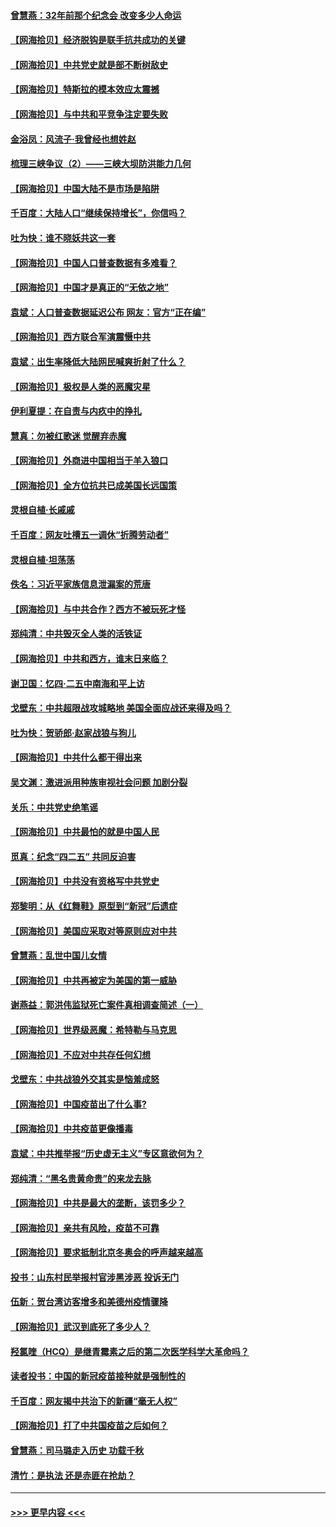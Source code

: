#### [曾慧燕：32年前那个纪念会 改变多少人命运](../pages/nsc993/n12934233.md?t=05101052) 
#### [【网海拾贝】经济脱钩是联手抗共成功的关键](../pages/nsc993/n12934176.md?t=05101052) 
#### [【网海拾贝】中共党史就是部不断树敌史](../pages/nsc993/n12932844.md?t=05101052) 
#### [【网海拾贝】特斯拉的模本效应太震撼](../pages/nsc993/n12925626.md?t=05101052) 
#### [【网海拾贝】与中共和平竞争注定要失败](../pages/nsc993/n12923326.md?t=05101052) 
#### [金浴凤：风流子‧我曾经也想姓赵](../pages/nsc993/n12920911.md?t=05101052) 
#### [梳理三峡争议（2）——三峡大坝防洪能力几何](../pages/nsc993/n12920173.md?t=05101052) 
#### [【网海拾贝】中国大陆不是市场是陷阱](../pages/nsc993/n12920143.md?t=05101052) 
#### [千百度：大陆人口“继续保持增长”，你信吗？](../pages/nsc993/n12918946.md?t=05101052) 
#### [吐为快：谁不晓妖共这一套](../pages/nsc993/n12918941.md?t=05101052) 
#### [【网海拾贝】中国人口普查数据有多难看？](../pages/nsc993/n12917822.md?t=05101052) 
#### [【网海拾贝】中国才是真正的“无依之地”](../pages/nsc993/n12915845.md?t=05101052) 
#### [袁斌：人口普查数据延迟公布 网友：官方“正在编”](../pages/nsc993/n12915748.md?t=05101052) 
#### [【网海拾贝】西方联合军演震慑中共](../pages/nsc993/n12913466.md?t=05101052) 
#### [袁斌：出生率降低大陆网民喊爽折射了什么？](../pages/nsc993/n12913365.md?t=05101052) 
#### [【网海拾贝】极权是人类的恶魔灾星](../pages/nsc993/n12910697.md?t=05101052) 
#### [伊利夏提：在自责与内疚中的挣扎](../pages/nsc993/n12910493.md?t=05101052) 
#### [慧真：勿被红歌迷 觉醒弃赤魔](../pages/nsc993/n12910485.md?t=05101052) 
#### [【网海拾贝】外商进中国相当于羊入狼口](../pages/nsc993/n12908274.md?t=05101052) 
#### [【网海拾贝】全方位抗共已成美国长远国策](../pages/nsc993/n12906878.md?t=05101052) 
#### [灵根自植‧长戚戚](../pages/nsc993/n12905585.md?t=05101052) 
#### [千百度：网友吐槽五一调休“折腾劳动者”](../pages/nsc993/n12905934.md?t=05101052) 
#### [灵根自植‧坦荡荡](../pages/nsc993/n12905562.md?t=05101052) 
#### [佚名：习近平家族信息泄漏案的荒唐](../pages/nsc993/n12904705.md?t=05101052) 
#### [【网海拾贝】与中共合作？西方不被玩死才怪](../pages/nsc993/n12903873.md?t=05101052) 
#### [郑纯清：中共毁灭全人类的活铁证](../pages/nsc993/n12903785.md?t=05101052) 
#### [【网海拾贝】中共和西方，谁末日来临？](../pages/nsc993/n12903482.md?t=05101052) 
#### [谢卫国：忆四‧二五中南海和平上访](../pages/nsc993/n12902192.md?t=05101052) 
#### [戈壁东：中共超限战攻城略地 美国全面应战还来得及吗？](../pages/nsc993/n12902297.md?t=05101052) 
#### [吐为快：贺骄郎‧赵家战狼与狗儿](../pages/nsc993/n12902280.md?t=05101052) 
#### [【网海拾贝】中共什么都干得出来](../pages/nsc993/n12897500.md?t=05101052) 
#### [吴文渊：激进派用种族审视社会问题 加剧分裂](../pages/nsc993/n12893881.md?t=05101052) 
#### [关乐：中共党史绝笔谣](../pages/nsc993/n12897270.md?t=05101052) 
#### [【网海拾贝】中共最怕的就是中国人民](../pages/nsc993/n12894705.md?t=05101052) 
#### [觅真：纪念“四二五” 共同反迫害](../pages/nsc993/n12894553.md?t=05101052) 
#### [【网海拾贝】中共没有资格写中共党史](../pages/nsc993/n12892231.md?t=05101052) 
#### [郑黎明：从《红舞鞋》原型到“新冠”后遗症](../pages/nsc993/n12890469.md?t=05101052) 
#### [【网海拾贝】美国应采取对等原则应对中共](../pages/nsc993/n12889176.md?t=05101052) 
#### [曾慧燕：乱世中国儿女情](../pages/nsc993/n12887931.md?t=05101052) 
#### [【网海拾贝】中共再被定为美国的第一威胁](../pages/nsc993/n12887580.md?t=05101052) 
#### [谢燕益：郭洪伟监狱死亡案件真相调查简述（一）](../pages/nsc993/n12885648.md?t=05101052) 
#### [【网海拾贝】世界级恶魔：希特勒与马克思](../pages/nsc993/n12884062.md?t=05101052) 
#### [【网海拾贝】不应对中共存任何幻想](../pages/nsc993/n12881460.md?t=05101052) 
#### [戈壁东：中共战狼外交其实是恼羞成怒](../pages/nsc993/n12880392.md?t=05101052) 
#### [【网海拾贝】中国疫苗出了什么事?](../pages/nsc993/n12879124.md?t=05101052) 
#### [【网海拾贝】中共疫苗更像播毒](../pages/nsc993/n12876631.md?t=05101052) 
#### [袁斌：中共推举报“历史虚无主义”专区意欲何为？](../pages/nsc993/n12876530.md?t=05101052) 
#### [郑纯清：“黑名贵黄命贵”的来龙去脉](../pages/nsc993/n12875589.md?t=05101052) 
#### [【网海拾贝】中共是最大的垄断，该罚多少？](../pages/nsc993/n12874006.md?t=05101052) 
#### [【网海拾贝】亲共有风险，疫苗不可靠](../pages/nsc993/n12872224.md?t=05101052) 
#### [【网海拾贝】要求抵制北京冬奥会的呼声越来越高](../pages/nsc993/n12868962.md?t=05101052) 
#### [投书：山东村民举报村官涉黑涉恶 投诉无门](../pages/nsc993/n12869726.md?t=05101052) 
#### [伍新：贺台湾访客增多和美德州疫情骤降](../pages/nsc993/n12865651.md?t=05101052) 
#### [【网海拾贝】武汉到底死了多少人？](../pages/nsc993/n12863707.md?t=05101052) 
#### [羟氯喹（HCQ）是继青霉素之后的第二次医学科学大革命吗？](../pages/nsc993/n12638564.md?t=05101052) 
#### [读者投书：中国的新冠疫苗接种就是强制性的](../pages/nsc993/n12859932.md?t=05101052) 
#### [千百度：网友揭中共治下的新疆“毫无人权”](../pages/nsc993/n12858385.md?t=05101052) 
#### [【网海拾贝】打了中共国疫苗之后如何？](../pages/nsc993/n12857866.md?t=05101052) 
#### [曾慧燕：司马璐走入历史 功载千秋](../pages/nsc993/n12856996.md?t=05101052) 
#### [清竹：是执法 还是赤匪在抢劫？](../pages/nsc993/n12856952.md?t=05101052) 

----
#### [ >>> 更早内容 <<< ](../indexes/nsc993-earlier.md)
